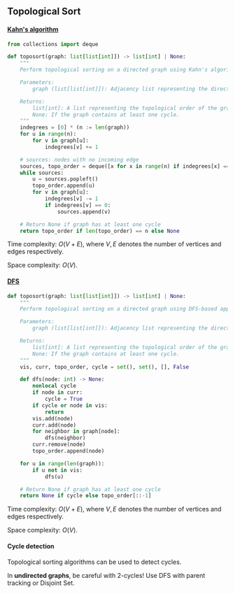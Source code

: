 ## Topological Sort

#### [Kahn's algorithm](https://en.wikipedia.org/wiki/Topological_sorting#Kahn's_algorithm)

```python
from collections import deque

def toposort(graph: list[list[int]]) -> list[int] | None:
    """
    Perform topological sorting on a directed graph using Kahn's algorithm.

    Parameters:
        graph (list[list[int]]): Adjacency list representing the directed graph.

    Returns:
        list[int]: A list representing the topological order of the graph nodes if the graph is a DAG.
        None: If the graph contains at least one cycle.
    """
    indegrees = [0] * (n := len(graph))
    for u in range(n):
        for v in graph[u]:
            indegrees[v] += 1

    # sources: nodes with no incoming edge
    sources, topo_order = deque([x for x in range(n) if indegrees[x] == 0]), []
    while sources:
        u = sources.popleft()
        topo_order.append(u)
        for v in graph[u]:
            indegrees[v] -= 1
            if indegrees[v] == 0:
                sources.append(v)

    # Return None if graph has at least one cycle
    return topo_order if len(topo_order) == n else None
```

Time complexity: $O\left(V + E\right)$, where $V, E$ denotes the number of vertices and edges respectively.

Space complexity: $O\left(V\right)$.



#### [DFS](https://en.wikipedia.org/wiki/Topological_sorting#Depth-first_search)

```python
def toposort(graph: list[list[int]]) -> list[int] | None:
    """
    Perform topological sorting on a directed graph using DFS-based approach.

    Parameters:
        graph (list[list[int]]): Adjacency list representing the directed graph.

    Returns:
        list[int]: A list representing the topological order of the graph nodes if the graph is a DAG.
        None: If the graph contains at least one cycle.
    """
    vis, curr, topo_order, cycle = set(), set(), [], False

    def dfs(node: int) -> None:
        nonlocal cycle
        if node in curr:
            cycle = True
        if cycle or node in vis:
            return
        vis.add(node)
        curr.add(node)
        for neighbor in graph[node]:
            dfs(neighbor)
        curr.remove(node)
        topo_order.append(node)

    for u in range(len(graph)):
        if u not in vis:
            dfs(u)

    # Return None if graph has at least one cycle
    return None if cycle else topo_order[::-1]
```

Time complexity: $O\left(V + E\right)$, where $V, E$ denotes the number of vertices and edges respectively.

Space complexity: $O\left(V\right)$.



#### Cycle detection

Topological sorting algorithms can be used to detect cycles.

In **undirected graphs**, be careful with 2-cycles! Use DFS with parent tracking or Disjoint Set.
